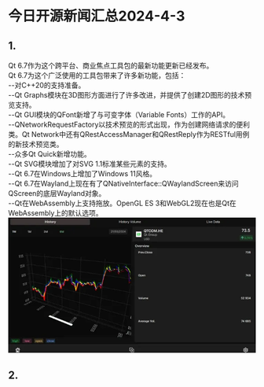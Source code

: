 # 今日开源新闻汇总2024-4-3
## 1.
Qt 6.7作为这个跨平台、商业焦点工具包的最新功能更新已经发布。
<br>
Qt 6.7为这个广泛使用的工具包带来了许多新功能，包括：
<br>
--对C++20的支持准备。
<br>
--Qt Graphs模块在3D图形方面进行了许多改进，并提供了创建2D图形的技术预览支持。
<br>
--Qt GUI模块的QFont新增了与可变字体（Variable Fonts）工作的API。
<br>
--QNetworkRequestFactory以技术预览的形式出现，作为创建网络请求的便利类。Qt Network中还有QRestAccessManager和QRestReply作为RESTful用例的新技术预览类。
<br>
--众多Qt Quick新增功能。
<br>
--Qt SVG模块增加了对SVG 1.1标准某些元素的支持。
<br>
--Qt 6.7在Windows上增加了Windows 11风格。
<br>
--Qt 6.7在Wayland上现在有了QNativeInterface::QWaylandScreen来访问QScreen的底层Wayland对象。
<br>
--Qt在WebAssembly上支持拖放。OpenGL ES 3和WebGL2现在也是Qt在WebAssembly上的默认选项。
<br>
![图片暂时迷路了！！:(](img/1.png)
<br>
## 2.
